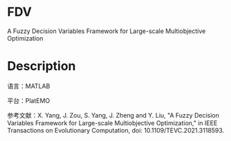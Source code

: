 # FDV
A Fuzzy Decision Variables Framework for Large-scale Multiobjective Optimization

# Description
语言：MATLAB

平台：PlatEMO

参考文献：X. Yang, J. Zou, S. Yang, J. Zheng and Y. Liu, "A Fuzzy Decision Variables Framework for Large-scale Multiobjective Optimization," in IEEE Transactions on Evolutionary Computation, doi: 10.1109/TEVC.2021.3118593.
